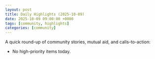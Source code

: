 ```yaml
---
layout: post
title: Daily Highlights (2025-10-09)
date: 2025-10-09 09:00:00 +0000
tags: [community, highlights]
categories: [community]
---
```


A quick round-up of community stories, mutual aid, and calls-to-action:

- No high-priority items today.
